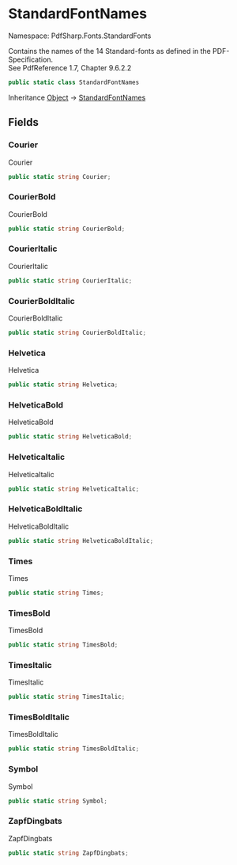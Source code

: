 # StandardFontNames

Namespace: PdfSharp.Fonts.StandardFonts

Contains the names of the 14 Standard-fonts as defined in the PDF-Specification.<br>
 See PdfReference 1.7, Chapter 9.6.2.2

```csharp
public static class StandardFontNames
```

Inheritance [Object](https://docs.microsoft.com/en-us/dotnet/api/system.object) → [StandardFontNames](./pdfsharp.fonts.standardfonts.standardfontnames)

## Fields

### **Courier**

Courier

```csharp
public static string Courier;
```

### **CourierBold**

CourierBold

```csharp
public static string CourierBold;
```

### **CourierItalic**

CourierItalic

```csharp
public static string CourierItalic;
```

### **CourierBoldItalic**

CourierBoldItalic

```csharp
public static string CourierBoldItalic;
```

### **Helvetica**

Helvetica

```csharp
public static string Helvetica;
```

### **HelveticaBold**

HelveticaBold

```csharp
public static string HelveticaBold;
```

### **HelveticaItalic**

HelveticaItalic

```csharp
public static string HelveticaItalic;
```

### **HelveticaBoldItalic**

HelveticaBoldItalic

```csharp
public static string HelveticaBoldItalic;
```

### **Times**

Times

```csharp
public static string Times;
```

### **TimesBold**

TimesBold

```csharp
public static string TimesBold;
```

### **TimesItalic**

TimesItalic

```csharp
public static string TimesItalic;
```

### **TimesBoldItalic**

TimesBoldItalic

```csharp
public static string TimesBoldItalic;
```

### **Symbol**

Symbol

```csharp
public static string Symbol;
```

### **ZapfDingbats**

ZapfDingbats

```csharp
public static string ZapfDingbats;
```
